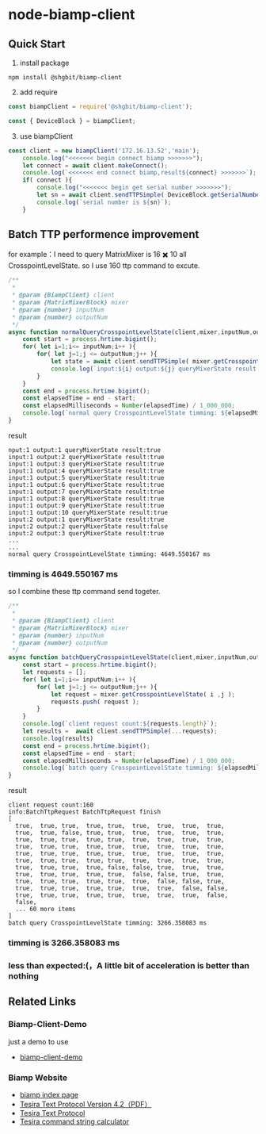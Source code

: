 # node-biamp-client

## Quick Start

1. install package
```
npm install @shgbit/biamp-client

```
2. add require

```javascript
const biampClient = require('@shgbit/biamp-client');

const { DeviceBlock } = biampClient;
```
3. use biampClient

```javascript
const client = new biampClient('172.16.13.52','main');
    console.log("<<<<<<< begin connect biamp >>>>>>>");
    let connect = await client.makeConnect();
    console.log(`<<<<<<< end connect biamp,result${connect} >>>>>>>`);
    if( connect ){
        console.log("<<<<<<< begin get serial number >>>>>>>");
        let sn = await client.sendTTPSimple( DeviceBlock.getSerialNumber());
        console.log(`serial number is ${sn}`);
    }
```

## Batch TTP performence improvement

for example：I need to query MatrixMixer is 16 ✖️ 10 all CrosspointLevelState.
so I use 160 ttp command to excute.
```javascript
/**
 * 
 * @param {BiampClient} client 
 * @param {MatrixMixerBlock} mixer 
 * @param {number} inputNum 
 * @param {number} outputNum 
 */
async function normalQueryCrosspointLevelState(client,mixer,inputNum,outputNum){
    const start = process.hrtime.bigint();
    for( let i=1;i<= inputNum;i++ ){
        for( let j=1;j <= outputNum;j++ ){
            let state = await client.sendTTPSimple( mixer.getCrosspointLevelState( i ,j ) );
            console.log(`input:${i} output:${j} queryMixerState result:${state}`);
        }
    }
    const end = process.hrtime.bigint();
    const elapsedTime = end - start;
    const elapsedMilliseconds = Number(elapsedTime) / 1_000_000;
    console.log(`normal query CrosspointLevelState timming: ${elapsedMilliseconds} ms`);
}
```
result
```
nput:1 output:1 queryMixerState result:true
input:1 output:2 queryMixerState result:true
input:1 output:3 queryMixerState result:true
input:1 output:4 queryMixerState result:true
input:1 output:5 queryMixerState result:true
input:1 output:6 queryMixerState result:true
input:1 output:7 queryMixerState result:true
input:1 output:8 queryMixerState result:true
input:1 output:9 queryMixerState result:true
input:1 output:10 queryMixerState result:true
input:2 output:1 queryMixerState result:true
input:2 output:2 queryMixerState result:false
input:2 output:3 queryMixerState result:true
...
...
normal query CrosspointLevelState timming: 4649.550167 ms
```
### timming is 4649.550167 ms

so I combine these ttp command send togeter.

```javascript
/**
 * 
 * @param {BiampClient} client 
 * @param {MatrixMixerBlock} mixer 
 * @param {number} inputNum 
 * @param {number} outputNum 
 */
async function batchQueryCrosspointLevelState(client,mixer,inputNum,outputNum) {
    const start = process.hrtime.bigint();
    let requests = [];
    for( let i=1;i<= inputNum;i++ ){
        for( let j=1;j <= outputNum;j++ ){
            let request = mixer.getCrosspointLevelState( i ,j );
            requests.push( request );
        }
    }
    console.log(`client request count:${requests.length}`);
    let results =  await client.sendTTPSimple(...requests);
    console.log(results)
    const end = process.hrtime.bigint();
    const elapsedTime = end - start;
    const elapsedMilliseconds = Number(elapsedTime) / 1_000_000;
    console.log(`batch query CrosspointLevelState timming: ${elapsedMilliseconds} ms`);
}
```
result
```
client request count:160
info:BatchTtpRequest BatchTtpRequest finish
[
  true,  true, true,  true, true,  true,  true,  true,  true,
  true,  true, false, true, true,  true,  true,  true,  true,
  true,  true, true,  true, true,  true,  true,  true,  true,
  true,  true, true,  true, true,  true,  true,  true,  true,
  true,  true, true,  true, true,  true,  true,  true,  true,
  true,  true, true,  true, true,  true,  true,  true,  true,
  true,  true, true,  true, false, false, true,  true,  true,
  true,  true, true,  true, true,  false, false, true,  true,
  true,  true, true,  true, true,  true,  false, false, true,
  true,  true, true,  true, true,  true,  true,  false, false,
  true,  true, true,  true, true,  true,  true,  true,  false,
  false,
  ... 60 more items
]
batch query CrosspointLevelState timming: 3266.358083 ms
```

### timming is 3266.358083 ms

### less than expected:(，A little bit of acceleration is better than nothing

## Related Links

### Biamp-Client-Demo

just a demo to use
* [biamp-client-demo](https://github.com/soapgu/biamp-client-demo)

### Biamp Website

* [biamp index page](https://www.biamp.com/)
* [Tesira Text Protocol Version 4.2（PDF）](https://downloads.biamp.com/assets/docs/default-source/control/tesira_text_protocol_v4-2_jan22.pdf?sfvrsn=100c2497_46&_ga=2.24195130.1095003483.1712903552-465111178.1712546032)
* [Tesira Text Protocol](https://support.biamp.com/Tesira/Control/Tesira_Text_Protocol)
* [Tesira command string calculator](https://support.biamp.com/Tesira/Control/Tesira_command_string_calculator)